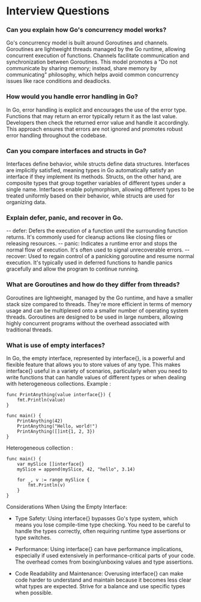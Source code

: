 # Interview Questions
### Can you explain how Go's concurrency model works?
Go's concurrency model is built around Goroutines and channels. Goroutines are lightweight threads managed by the Go runtime, allowing concurrent execution of functions. Channels facilitate communication and synchronization between Goroutines. This model promotes a "Do not communicate by sharing memory; instead, share memory by communicating" philosophy, which helps avoid common concurrency issues like race conditions and deadlocks.

### How would you handle error handling in Go?
In Go, error handling is explicit and encourages the use of the error type. Functions that may return an error typically return it as the last value. Developers then check the returned error value and handle it accordingly. This approach ensures that errors are not ignored and promotes robust error handling throughout the codebase.

### Can you compare interfaces and structs in Go?
Interfaces define behavior, while structs define data structures. Interfaces are implicitly satisfied, meaning types in Go automatically satisfy an interface if they implement its methods. Structs, on the other hand, are composite types that group together variables of different types under a single name. Interfaces enable polymorphism, allowing different types to be treated uniformly based on their behavior, while structs are used for organizing data.

### Explain defer, panic, and recover in Go.
-- defer: Defers the execution of a function until the surrounding function returns. It's commonly used for cleanup actions like closing files or releasing resources.
-- panic: Indicates a runtime error and stops the normal flow of execution. It's often used to signal unrecoverable errors.
-- recover: Used to regain control of a panicking goroutine and resume normal execution. It's typically used in deferred functions to handle panics gracefully and allow the program to continue running.

### What are Goroutines and how do they differ from threads?
Goroutines are lightweight, managed by the Go runtime, and have a smaller stack size compared to threads. They're more efficient in terms of memory usage and can be multiplexed onto a smaller number of operating system threads. Goroutines are designed to be used in large numbers, allowing highly concurrent programs without the overhead associated with traditional threads.

### What is use of empty interfaces?
In Go, the empty interface, represented by interface{}, is a powerful and flexible feature that allows you to store values of any type. This makes interface{} useful in a variety of scenarios, particularly when you need to write functions that can handle values of different types or when dealing with heterogeneous collections.
Example : 
```
func PrintAnything(value interface{}) {
    fmt.Println(value)
}

func main() {
    PrintAnything(42)
    PrintAnything("Hello, world!")
    PrintAnything([]int{1, 2, 3})
}

```
Heterogeneous collection : 
```
func main() {
    var mySlice []interface{}
    mySlice = append(mySlice, 42, "hello", 3.14)

    for _, v := range mySlice {
        fmt.Println(v)
    }
}
```
Considerations When Using the Empty Interface:
- Type Safety:
Using interface{} bypasses Go's type system, which means you lose compile-time type checking. You need to be careful to handle the types correctly, often requiring runtime type assertions or type switches.

- Performance:
Using interface{} can have performance implications, especially if used extensively in performance-critical parts of your code. The overhead comes from boxing/unboxing values and type assertions.

- Code Readability and Maintenance:
Overusing interface{} can make code harder to understand and maintain because it becomes less clear what types are expected. Strive for a balance and use specific types when possible.
